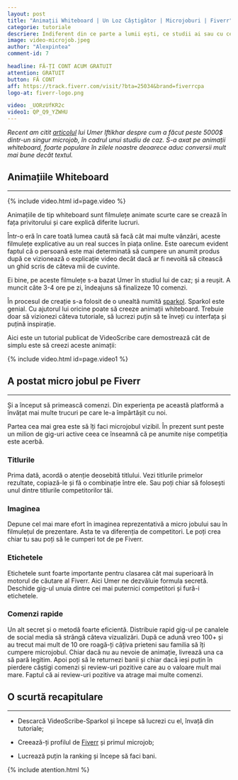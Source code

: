 ```yaml
---
layout: post
title: "Animații Whiteboard | Un Loz Câștigător | Microjoburi | Fiverr"
categorie: tutoriale
descriere: Indiferent din ce parte a lumii ești, ce studii ai sau cu ce te ocupi, vei primi de la Fiverr șanse egale. Poți să îți rotunjești veniturile sau să îți faci un trai din microjoburi.
image: video-microjob.jpeg
author: "Alexpintea"
comment-id: 7

headline: FĂ-ȚI CONT ACUM GRATUIT
attention: GRATUIT
button: FĂ CONT
aff: https://track.fiverr.com/visit/?bta=25034&brand=fiverrcpa
logo-at: fiverr-logo.png

video: _UORzUfKR2c
video1: QP_Q9_YZWHU
---
```


_Recent am citit <a href="https://www.bloggingceo.com/make-quick-money-with-fiverr/">articolul</a> lui Umer Iftikhar despre cum a făcut peste 5000$ dintr-un singur microjob, în cadrul unui studiu de caz. S-a axat pe animații whiteboard, foarte populare în zilele noastre deoarece aduc conversii mult mai bune decât textul._

## Animațiile Whiteboard
---

{% include video.html id=page.video %}

Animațiile de tip whiteboard sunt filmulețe animate scurte care se crează în fața privitorului și care explică diferite lucruri.

Într-o eră în care toată lumea caută să facă cât mai multe vânzări, aceste filmulețe explicative au un real succes în piața online. Este oarecum evident faptul că o persoană este mai determinată să cumpere un anumit produs după ce vizionează o explicație video decât dacă ar fi nevoită să citească un ghid scris de câteva mii de cuvinte.

Ei bine, pe aceste filmulețe s-a bazat Umer în studiul lui de caz; și a reușit. A muncit câte 3-4 ore pe zi, îndeajuns să finalizeze 10 comenzi.

În procesul de creație s-a folosit de o unealtă numită <a href="https://www.sparkol.com/en/">sparkol</a>. Sparkol este genial. Cu ajutorul lui oricine poate să creeze animații whiteboard. Trebuie doar să vizionezi câteva tutoriale, să lucrezi puțin să te înveți cu interfața și puțină inspirație.

Aici este un tutorial publicat de VideoScribe care demostrează cât de simplu este să creezi aceste animații:

{% include video.html id=page.video1 %}

## A postat micro jobul pe Fiverr
---

Și a început să primească comenzi. Din experiența pe această platformă a învățat mai multe trucuri pe care le-a împărtășit cu noi.

Partea cea mai grea este să îți faci microjobul vizibil. În prezent sunt peste un milion de gig-uri active ceea ce înseamnă că pe anumite nișe competiția este acerbă.

<div class="title-box">
	<h3>Titlurile</h3>
	<p>Prima dată, acordă o atenție deosebită titlului. Vezi titlurile primelor rezultate, copiază-le și fă o combinație între ele. Sau poți chiar să folosești unul dintre titlurile competitorilor tăi.</p>
</div>

<div class="title-box">
	<h3>Imaginea</h3>
	<p>Depune cel mai mare efort în imaginea reprezentativă a micro jobului sau în filmulețul de prezentare. Asta te va diferenția de competitori. Le poți crea chiar tu sau poți să le cumperi tot de pe Fiverr.</p>
</div>

<div class="title-box">
	<h3>Etichetele</h3>
	<p>Etichetele sunt foarte importante pentru clasarea cât mai superioară în motorul de căutare al Fiverr. Aici Umer ne dezvăluie formula secretă. Deschide gig-ul unuia dintre cei mai puternici competitori și fură-i etichetele.</p>
</div>

<div class="title-box">
	<h3>Comenzi rapide</h3>
	<p>Un alt secret și o metodă foarte eficientă. Distribuie rapid gig-ul pe canalele de social media să strângă câteva vizualizări. După ce adună vreo 100+ și au trecut mai mult de 10 ore roagă-ți câțiva prieteni sau familia să îți cumpere microjobul.
	Chiar dacă nu au nevoie de animație, livrează una ca să pară legitim. Apoi poți să le returnezi banii și chiar dacă ieși puțin în pierdere câștigi comenzi și review-uri pozitive care au o valoare mult mai mare.
	Faptul că ai review-uri pozitive va atrage mai multe comenzi.</p>
</div>

## O scurtă recapitulare
---

* Descarcă VideoScribe-Sparkol și începe să lucrezi cu el, învață din tutoriale;

* Creează-ți profilul de <a href="https://track.fiverr.com/visit/?bta=25034&amp;brand=fiverrcpa">Fiverr</a> și primul microjob;

* Lucrează puțin la ranking și începe să faci bani.

{% include atention.html %}


